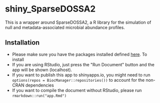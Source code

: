 # shiny_SparseDOSSA2

This is a wrapper around SparseDOSSA2, a R library for the simulation of null and metadata-associated microbial abundance profiles.

## Installation

- Please make sure you have the packages installed defined [here](https://github.com/biobakery/shiny_SparseDOSSA2/blob/main/app.Rmd#L13-L21). To install 
- If you are using RStudio, just press the "Run Document" button and the app will be shown (localhost). 
- If you want to publish this app to shinyapps.io, you might need to run `options(repos = BiocManager::repositories())` to account for the non-CRAN dependencies
- If you want to compile the document without RStudio, please run `rmarkdown::run("app.Rmd")`
